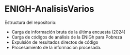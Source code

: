 # ENIGH-AnalisisVarios

Estructura del repositorio:

- Carga de información bruta de la última encuesta (2024)
- Carga de códigos de análisis de la ENIGh para Pobreza
- Expulsión de resultados directos de código
- Procesamiento de la información procesada.

